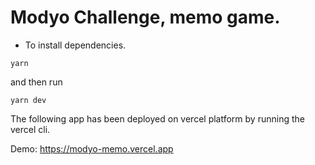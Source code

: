 # Modyo Challenge, memo game.

- To install dependencies.

```
yarn
```

and then run

```
yarn dev
```

The following app has been deployed on vercel platform by running the vercel cli.

Demo: https://modyo-memo.vercel.app
